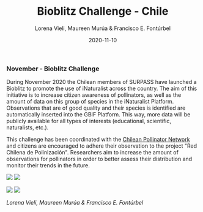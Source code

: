 ﻿---
layout: post
author: "Lorena Vieli, Maureen Murúa & Francisco E. Fontúrbel"
title: "Bioblitz Challenge - Chile"
date: "2020-11-10"
image: images/blog/bioblitz_narrow.jpg
image_header: images/blog/bee_photo_bioblitz.jpg
categories: ["Monitoring"]
tags: ["Monitoring", "Data", "Biodiversity collection", "Interaction"]
publish: true
---

### November - Bioblitz Challenge 

During November 2020 the Chilean members of SURPASS have launched a Bioblitz to promote the use of iNaturalist across the country. The aim of this initiative is to increase citizen awareness of pollinators, as well as the amount of data on this group of species in the iNaturalist Platform. Observations that are of good quality and their species is identified are automatically inserted into the GBIF Platform. This way, more data will be publicly available for all types of interests (educational, scientific, naturalists, etc.).

This challenge has been coordinated with the [Chilean Pollinator Network](https://polinizacionchile.org) and citizens are encouraged to adhere their observation to the project "Red Chilena de Polinización". Researchers aim to increase the amount of observations for pollinators in order to better assess their distribution and monitor their trends in the future.

![](/images/blog/AFICHE-DIGITAL-SURPASS_INSTAGRAM3.png#floatleft)
![](/images/blog/AFICHE-DIGITAL-SURPASS_INSTAGRAM7.png#floatright)

![](/images/blog/AFICHE-DIGITAL-SURPASS_INSTAGRAM56.png#floatleft)
![](/images/blog/AFICHE-DIGITAL-SURPASS_INSTAGRAM-2.png#floatright)



*Lorena Vieli, Maureen Murúa & Francisco E. Fontúrbel*